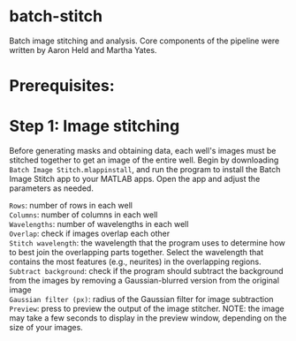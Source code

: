 # batch-stitch

Batch image stitching and analysis. Core components of the pipeline were written by Aaron Held and Martha Yates. 

# Prerequisites: 

# Step 1: Image stitching
Before generating masks and obtaining data, each well's images must be stitched together to get an image of the entire well. Begin by downloading `Batch Image Stitch.mlappinstall`, and run the program to install the Batch Image Stitch app to your MATLAB apps. Open the app and adjust the parameters as needed.


`Rows`: number of rows in each well
\
`Columns`: number of columns in each well
\
`Wavelengths`: number of wavelengths in each well
\
`Overlap`: check if images overlap each other
\
`Stitch wavelength`: the wavelength that the program uses to determine how to best join the overlapping parts together. Select the wavelength that contains the most features (e.g., neurites) in the overlapping regions.
\
`Subtract background`: check if the program should subtract the background from the images by removing a Gaussian-blurred version from the original image
\
`Gaussian filter (px)`: radius of the Gaussian filter for image subtraction
\
`Preview`: press to preview the output of the image stitcher. NOTE: the image may take a few seconds to display in the preview window, depending on the size of your images.
